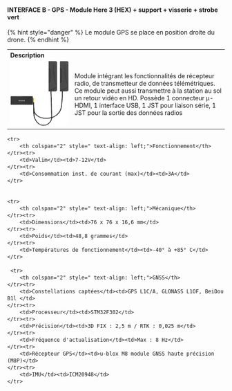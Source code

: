 #### INTERFACE B - GPS - Module Here 3 (HEX) + support + visserie + strobe vert 

{% hint style="danger" %}
Le module GPS se place en position droite du drone.
{% endhint %}

<table class="description" style=" text-align: left;">
    <tr>
        <th colspan="2" >Description</th>
    </tr>
    <tr>
        <td><img src="../../../gitbook/images/INTERFACE/INTERFACEB/GPS/GPS_HERE3.png" width="1000"></td>
        <td>Module intégrant les fonctionnalités de récepteur radio, de transmetteur de données télémétriques. Ce module peut aussi transmettre à la station au sol un retour vidéo en HD. Possède 1 connecteur µ-HDMI, 1 interface USB, 1 JST pour liaison série, 1 JST pour la sortie des données radios</td>
    </tr>
</table>





<table class="specification">

    <tr>
        <th colspan="2" style=" text-align: left;">Fonctionnement</th>
    </tr><tr>
        <td>Valim</td><td>7-12V</td>
    </tr><tr>
        <td>Consommation inst. de courant (max)</td><td>3A</td>
    </tr>


    <tr>
        <th colspan="2" style=" text-align: left;">Mécanique</th>
    </tr><tr>
        <td>Dimensions</td><td>76 x 76 x 16,6 mm</td>
    </tr><tr>
        <td>Poids</td><td>48,8 grammes</td>
    </tr><tr>
        <td>Températures de fonctionnement</td><td>-40° à +85° C</td>
    </tr>

     <tr>
        <th colspan="2" style=" text-align: left;">GNSS</th>
    </tr><tr>
        <td>Constellations captées</td><td>GPS L1C/A, GLONASS L1OF, BeiDou B1l </td>
    </tr><tr>
        <td>Processeur</td><td>STM32F302</td>
    </tr><tr>
        <td>Précision</td><td>3D FIX : 2,5 m / RTK : 0,025 m</td>
    </tr><tr>
        <td>Fréquence d'actualisation</td><td>Max : 8 Hz</td>
    </tr><tr>
        <td>Récepteur GPS</td><td>u-blox M8 module GNSS haute précision (M8P)</td>
    </tr><tr>
        <td>IMU</td><td>ICM20948</td>
    </tr>


</table>